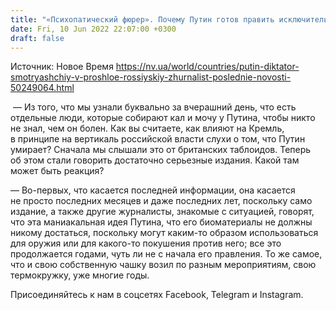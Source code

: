 ```yaml
---
title: "«Психопатический фюрер». Почему Путин готов править исключительно до своей смерти — объясняет российский журналист"
date: Fri, 10 Jun 2022 22:07:00 +0300
draft: false
---
```

Источник: Новое Время https://nv.ua/world/countries/putin-diktator-smotryashchiy-v-proshloe-rossiyskiy-zhurnalist-poslednie-novosti-50249064.html


 — Из того, что мы узнали буквально за вчерашний день, что есть отдельные люди, которые собирают кал и мочу у Путина, чтобы никто не знал, чем он болен. Как вы считаете, как влияют на Кремль, в принципе на вертикаль российской власти слухи о том, что Путин умирает? Сначала мы слышали это от британских таблоидов. Теперь об этом стали говорить достаточно серьезные издания. Какой там может быть реакция?

— Во-первых, что касается последней информации, она касается не просто последних месяцев и даже последних лет, поскольку само издание, а также другие журналисты, знакомые с ситуацией, говорят, что эта маниакальная идея Путина, что его биоматериалы не должны никому достаться, поскольку могут каким-то образом использоваться для оружия или для какого-то покушения против него; все это продолжается годами, чуть ли не с начала его правления. То же самое, что и свою собственную чашку возил по разным мероприятиям, свою термокружку, уже многие годы.

Присоединяйтесь к нам в соцсетях Facebook, Telegram и Instagram.
